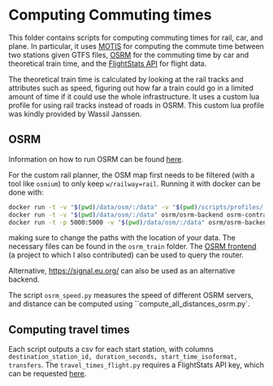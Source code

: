 # Computing Commuting times
This folder contains scripts for computing commuting times for rail, car, and plane. In particular, it uses [MOTIS](https://github.com/motis-project/motis/) for computing the commute time between two stations given GTFS files, [OSRM](https://github.com/Project-OSRM/osrm-backend) for the commuting time by car and theoretical train time, and the [FlightStats API](https://developer.flightstats.com) for flight data.

The theoretical train time is calculated by looking at the rail tracks and attributes such as speed, figuring out how far a train could go in a limited amount of time if it could use the whole infrastructure. It uses a custom lua profile for using rail tracks instead of roads in OSRM. This custom lua profile was kindly provided by Wassil Janssen.

## OSRM
Information on how to run OSRM can be found [here](https://project-osrm.org/docs/v5.24.0/api/#).

For the custom rail planner, the OSM map first needs to be filtered (with a tool like `osmium`) to only keep `w/railway=rail`.
Running it with docker can be done with:
```bash
docker run -t -v "$(pwd)/data/osm/:/data" -v "$(pwd)/scripts/profiles/:/profiles" osrm/osrm-backend osrm-extract -p /profiles/$2.lua /data/$3/osrm.osm.pbf -t $1
docker run -t -v "$(pwd)/data/osm/:/data" osrm/osrm-backend osrm-contract /data/$1/osrm.osrm
docker run -t -p 5000:5000 -v "$(pwd)/data/osm/:/data" osrm/osrm-backend osrm-routed /data/$1/osrm.osrm
```
making sure to change the paths with the location of your data. The necessary files can be found in the `osrm_train` folder. The [OSRM frontend](https://github.com/fossgis-routing-server/osrm-frontend) (a project to which I also contributed) can be used to query the router.

Alternative, https://signal.eu.org/ can also be used as an alternative backend.

The script `osrm_speed.py` measures the speed of different OSRM servers, and distance can be computed using ``compute_all_distances_osrm.py`.

## Computing travel times
Each script outputs a csv for each start station, with columns `destination_station_id, duration_seconds, start_time_isoformat, transfers`.
The `travel_times_flight.py` requires a FlightStats API key, which can be requested [here](https://developer.flightstats.com/getting-started/).